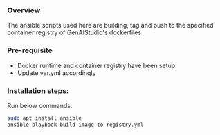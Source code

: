 ### Overview

The ansible scripts used here are building, tag and push to the specified container registry of GenAIStudio's dockerfiles

### Pre-requisite

- Docker runtime and container registry have been setup
- Update var.yml accordingly

### Installation steps:

Run below commands:
```sh
sudo apt install ansible
ansible-playbook build-image-to-registry.yml
```